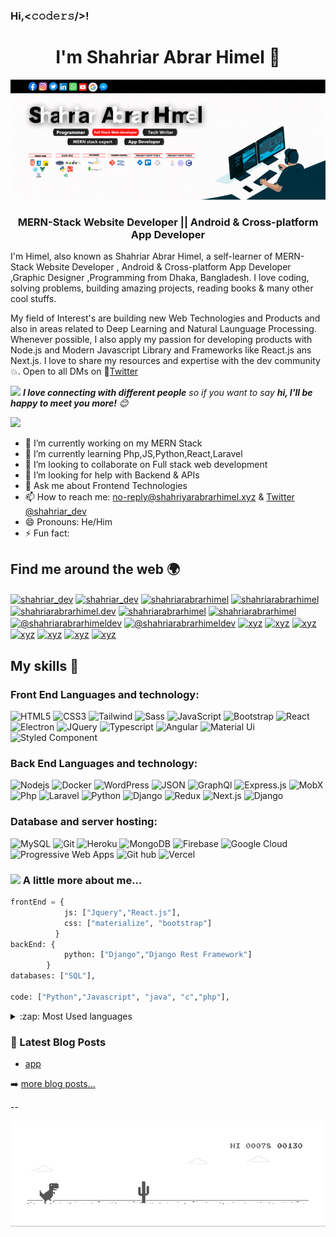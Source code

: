 ### Hi,<𝚌𝚘𝚍𝚎𝚛𝚜/>!
<h1 align="center">I'm Shahriar Abrar Himel 👋</h1>

<p align="center">
<img src="https://github.com/ShahriarAbrarHimel/ShahriarAbrarHimel/blob/main/Our%20APP.gif">
</p>


<h3 align="center">MERN-Stack Website Developer || Android & Cross-platform App Developer</h3>

I'm Himel, also known as Shahriar Abrar Himel, a self-learner of MERN-Stack Website Developer , Android & Cross-platform App Developer ,Graphic Designer ,Programming from Dhaka, Bangladesh. I love coding, solving problems, building amazing projects, reading books & many other cool stuffs.

My field of Interest's are building new Web Technologies and Products and also in areas related to Deep Learning and Natural Launguage Processing.
Whenever possible, I also apply my passion for developing products with Node.js and Modern Javascript Library and Frameworks like React.js ans Next.js. I love to share my resources and expertise with the dev community:boom:. Open to all DMs on :speech_balloon:[Twitter](https://twitter.com/shahriar_dev)

<img src="https://media.giphy.com/media/LnQjpWaON8nhr21vNW/giphy.gif" width="60"> <em><b>I love connecting with different people</b> so if you want to say <b>hi, I'll be happy to meet you more!</b> 😊</em>

![](https://img.shields.io/badge/Profile%20views-2894-black)
- 🔭 I’m currently working on my MERN Stack
- 🌱 I’m currently learning Php,JS,Python,React,Laravel 
- 👯 I’m looking to collaborate on Full stack web development
- 🤔 I’m looking for help with Backend & APIs
- 💬 Ask me about Frontend Technologies
- 📫 How to reach me: [no-reply@shahriyarabrarhimel.xyz](mailto:no-reply@shahriyarabrarhimel.xyz) & [Twitter @shahriar_dev](https://twitter.com/shahriar_dev)
- 😄 Pronouns: He/Him
- ⚡ Fun fact: 
<h2 align="left">Find me around the web 🌍</h2>
<p align="left">
<a href="https://dev.to/shahriar_dev" target="blank"><img align="center" src="https://raw.githubusercontent.com/rahuldkjain/github-profile-readme-generator/master/src/images/icons/Social/devto.svg" alt="shahriar_dev" height="30" width="40" /></a>
<a href="https://twitter.com/shahriar_dev" target="blank"><img align="center" src="https://raw.githubusercontent.com/rahuldkjain/github-profile-readme-generator/master/src/images/icons/Social/twitter.svg" alt="shahriar_dev" height="30" width="40" /></a>
<a href="https://linkedin.com/in/shahriarabrarhimel" target="blank"><img align="center" src="https://raw.githubusercontent.com/rahuldkjain/github-profile-readme-generator/master/src/images/icons/Social/linked-in-alt.svg" alt="shahriarabrarhimel" height="30" width="40" /></a>
<a href="https://fb.com/shahriarabrarhimel" target="blank"><img align="center" src="https://raw.githubusercontent.com/rahuldkjain/github-profile-readme-generator/master/src/images/icons/Social/facebook.svg" alt="shahriarabrarhimel" height="30" width="40" /></a>
<a href="https://instagram.com/shahriarabrarhimel.dev" target="blank"><img align="center" src="https://raw.githubusercontent.com/rahuldkjain/github-profile-readme-generator/master/src/images/icons/Social/instagram.svg" alt="shahriarabrarhimel.dev" height="30" width="40" /></a>
<a href="https://dribbble.com/shahriarabrarhimel" target="blank"><img align="center" src="https://raw.githubusercontent.com/rahuldkjain/github-profile-readme-generator/master/src/images/icons/Social/dribbble.svg" alt="shahriarabrarhimel" height="30" width="40" /></a>
<a href="https://www.behance.net/shahriarabrarhimel" target="blank"><img align="center" src="https://raw.githubusercontent.com/rahuldkjain/github-profile-readme-generator/master/src/images/icons/Social/behance.svg" alt="shahriarabrarhimel" height="30" width="40" /></a>
<a href="https://hashnode.com/@shahriarabrarhimeldev" target="blank"><img align="center" src="https://raw.githubusercontent.com/rahuldkjain/github-profile-readme-generator/master/src/images/icons/Social/hashnode.svg" alt="@shahriarabrarhimeldev" height="30" width="40" /></a>
<a href="https://medium.com/@shahriarabrarhimeldev" target="blank"><img align="center" src="https://raw.githubusercontent.com/rahuldkjain/github-profile-readme-generator/master/src/images/icons/Social/medium.svg" alt="@shahriarabrarhimeldev" height="30" width="40" /></a>
<a href="https://www.codechef.com/users/xyz" target="blank"><img align="center" src="https://cdn.jsdelivr.net/npm/simple-icons@3.1.0/icons/codechef.svg" alt="xyz" height="30" width="40" /></a>
<a href="https://www.hackerrank.com/xyz" target="blank"><img align="center" src="https://raw.githubusercontent.com/rahuldkjain/github-profile-readme-generator/master/src/images/icons/Social/hackerrank.svg" alt="xyz" height="30" width="40" /></a>
<a href="https://codeforces.com/profile/xyz" target="blank"><img align="center" src="https://raw.githubusercontent.com/rahuldkjain/github-profile-readme-generator/master/src/images/icons/Social/codeforces.svg" alt="xyz" height="30" width="40" /></a>
<a href="https://www.leetcode.com/xyz" target="blank"><img align="center" src="https://raw.githubusercontent.com/rahuldkjain/github-profile-readme-generator/master/src/images/icons/Social/leet-code.svg" alt="xyz" height="30" width="40" /></a>
<a href="https://www.hackerearth.com/xyz" target="blank"><img align="center" src="https://raw.githubusercontent.com/rahuldkjain/github-profile-readme-generator/master/src/images/icons/Social/hackerearth.svg" alt="xyz" height="30" width="40" /></a>
<a href="https://www.topcoder.com/members/xyz" target="blank"><img align="center" src="https://raw.githubusercontent.com/rahuldkjain/github-profile-readme-generator/master/src/images/icons/Social/topcoder.svg" alt="xyz" height="30" width="40" /></a>
<a href="/xyz" target="blank"><img align="center" src="https://raw.githubusercontent.com/rahuldkjain/github-profile-readme-generator/master/src/images/icons/Social/rss.svg" alt="xyz" height="30" width="40" /></a>
</p>


## My skills 🚀

<h3 align="left">Front End Languages and technology:</h3>

![HTML5](https://img.shields.io/badge/-HTML5-E34F26?style=flat&logo=html5&logoColor=white)
![CSS3](https://img.shields.io/badge/-CSS3-1572B6?style=flat&logo=css3)
![Tailwind](https://img.shields.io/badge/-Tailwind-black?style=flat&logo=tailwind)
![Sass](https://img.shields.io/badge/-Sass-cc6699?style=flat&logo=sass&logoColor=ffffff)
![JavaScript](https://img.shields.io/badge/-JavaScript-black?style=flat&logo=javascript)
![Bootstrap](https://img.shields.io/badge/-Bootstrap-563D7C?style=flat&logo=bootstrap)
![React](https://img.shields.io/badge/-React-black?style=flat&logo=react)
![Electron](https://img.shields.io/badge/-Electron-gray?style=flat&logo=electron)
![JQuery](https://img.shields.io/badge/-JQuery-blue?style=flat&logo=jquery)
![Typescript](https://img.shields.io/badge/-TypeScript-white?style=flat&logo=typescript)
![Angular](https://img.shields.io/badge/-Angular-red?style=flat&logo=angular)
![Material Ui](https://img.shields.io/badge/-MaterialUi-black?style=flat&logo=materialui)
![Styled Component](https://img.shields.io/badge/-StyledComponent-black?style=flat&logo=styledcomponent)

<h3 align="left">Back End Languages and technology:</h3>

![Nodejs](https://img.shields.io/badge/-Nodejs-green?style=flat&logo=Node.js)
![Docker](https://img.shields.io/badge/-Docker-black?style=flat&logo=docker)
![WordPress](https://img.shields.io/badge/-WordPress-blue?style=flat&logo=wordpress)
![JSON](https://img.shields.io/badge/-json-02569B?style=flat&logo=json)
![GraphQl](https://img.shields.io/badge/-GraphQL-e535ab?style=flat&logo=graphql&logoColor=FFFFFF)
![Express.js](https://img.shields.io/badge/-Express.js-787878?style=flat)
![MobX](https://img.shields.io/badge/-MobX-gray?style=flat&logo=mobx)
![Php](https://img.shields.io/badge/-php-black?style=flat&logo=php)
![Laravel](https://img.shields.io/badge/-laravel-black?style=flat&logo=laravel)
![Python](https://img.shields.io/badge/-python-blue?style=flat&logo=python)
![Django](https://img.shields.io/badge/-Django-black?style=flat&logo=django)
![Redux](https://img.shields.io/badge/-Redux-black?style=flat&logo=redux)
![Next.js](https://img.shields.io/badge/-Nextjs-black?style=flat&logo=Nextjs)
![Django](https://img.shields.io/badge/-Django-black?style=flat&logo=django)

<h3 align="left">Database and server hosting:</h3>

![MySQL](https://img.shields.io/badge/-MySQL-black?style=flat&logo=mysql)
![Git](https://img.shields.io/badge/-Git-black?style=flat&logo=git)
![Heroku](https://img.shields.io/badge/-Heroku-gray?style=flat&logo=heroku)
![MongoDB](https://img.shields.io/badge/-MongoDB-4DB33D?style=flat&logo=mongodb&logoColor=FFFFFF)
![Firebase](https://img.shields.io/badge/-Firebase-FFA611?style=flat&logo=firebase&logoColor=FFFFFF)
![Google Cloud](http://img.shields.io/badge/-Google%20Cloud%20Platform-4285F4?style=flat&logo=google%20cloud&logoColor=white)
![Progressive Web Apps](https://img.shields.io/badge/-ProgressiveWebApps-5A0FC8?style=flat)
![Git hub](http://img.shields.io/badge/-Github-000000?style=flat&logo=github&logoColor=FFFFFF)
![Vercel](http://img.shields.io/badge/-Vercel-black?style=flat&logo=vercel&logoColor=white)


### <img src="https://media.giphy.com/media/VgCDAzcKvsR6OM0uWg/giphy.gif" width="50"> A little more about me...  

```Python
frontEnd = {
            js: ["Jquery","React.js"],
            css: ["materialize", "bootstrap"]
          }
backEnd: {
            python: ["Django","Django Rest Framework"]
        }
databases: ["SQL"],

code: ["Python","Javascript", "java", "c","php"],

```
<details>
<summary>:zap: Most Used languages </summary>

<p><img align="center" src="https://github-readme-stats.vercel.app/api/top-langs?username=shahriarabrarhimel&show_icons=true&locale=en&layout=compact" alt="shahriyarabrarhimel" /></p>
</details>

### 📕 Latest Blog Posts

<!-- BLOG-POST-LIST:START -->
- [app](https://dev.to/)


➡️ [more blog posts...](https://)

--


![Dino](https://raw.githubusercontent.com/praveenscience/praveenscience/master/dino.gif)
